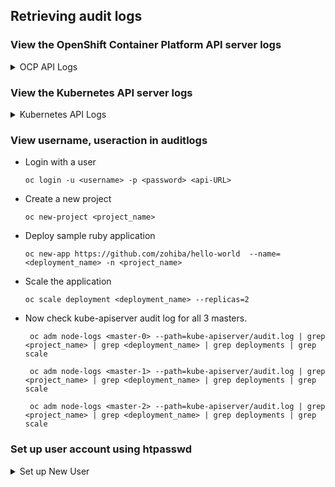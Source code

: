 ## Retrieving audit logs

### View the OpenShift Container Platform API server logs

<details> 
  <summary> OCP API Logs </summary> 
  

   To see all the log files for all the nodes:

   ```oc adm node-logs --role=master --path=openshift-apiserver/```

   To see all the log files for specific node:

   ```oc adm node-logs <master-0> --path=openshift-apiserver/```

   To see specifc log file associated with a node:

   ```oc adm node-logs <master-0> --path=openshift-apiserver/audit.log```

</details>

### View the Kubernetes API server logs

<details> 
  <summary> Kubernetes API Logs </summary> 

   To see all the log files for all the nodes:

   ```oc adm node-logs --role=master --path=kube-apiserver/```

   To see all the log files for specific node:

   ```oc adm node-logs <master-0> --path=kube-apiserver/```

   To see specifc log file associated with a node:

   ```oc adm node-logs <master-0> --path=kube-apiserver/audit.log```

</details>

### View username, useraction in auditlogs


- Login with a user

  ```oc login -u <username> -p <password> <api-URL>```
  

- Create a new project

  ```oc new-project <project_name>```

- Deploy sample ruby application

  ```oc new-app https://github.com/zohiba/hello-world  --name=<deployment_name> -n <project_name>```

- Scale the application
  
  ```oc scale deployment <deployment_name> --replicas=2```

- Now check kube-apiserver audit log for all 3 masters.

  ``` oc adm node-logs <master-0> --path=kube-apiserver/audit.log | grep <project_name> | grep <deployment_name> | grep deployments | grep scale```
  
  ``` oc adm node-logs <master-1> --path=kube-apiserver/audit.log | grep <project_name> | grep <deployment_name> | grep deployments | grep scale```
  
  ``` oc adm node-logs <master-2> --path=kube-apiserver/audit.log | grep <project_name> | grep <deployment_name> | grep deployments | grep scale```

### Set up user account using htpasswd
<details> 
  <summary> Set up New User </summary> 
  
  
   1. Create or update your flat file with a user name and hashed password:
         
       ```htpasswd -c -B -b </path/to/users.htpasswd> <user_name> <password>```
  
   2. Continue to add or update credentials to the file:

      ```htpasswd -B -b </path/to/users.htpasswd> <user_name> <password>```

   3. To use the HTPasswd identity provider, you must define a secret that contains the HTPasswd user file.

       Create an OpenShift Container Platform Secret that contains the HTPasswd users file.

       ```oc create secret generic htpass-secret --from-file=htpasswd=</path/to/users.htpasswd> -n openshift-config```
       
   4. Configuring identity providers using the web console
      
        - Configure your identity provider (IDP) through the web console instead of the CLI.

        Prerequisites
        You must be logged in to the web console as a cluster administrator.
        
       a. Navigate to Administration → Cluster Settings.

       b. Under the Global Configuration tab, click OAuth.

       c. Under the Identity Providers section, select your identity provider from the Add drop-down menu.
  
</details>

